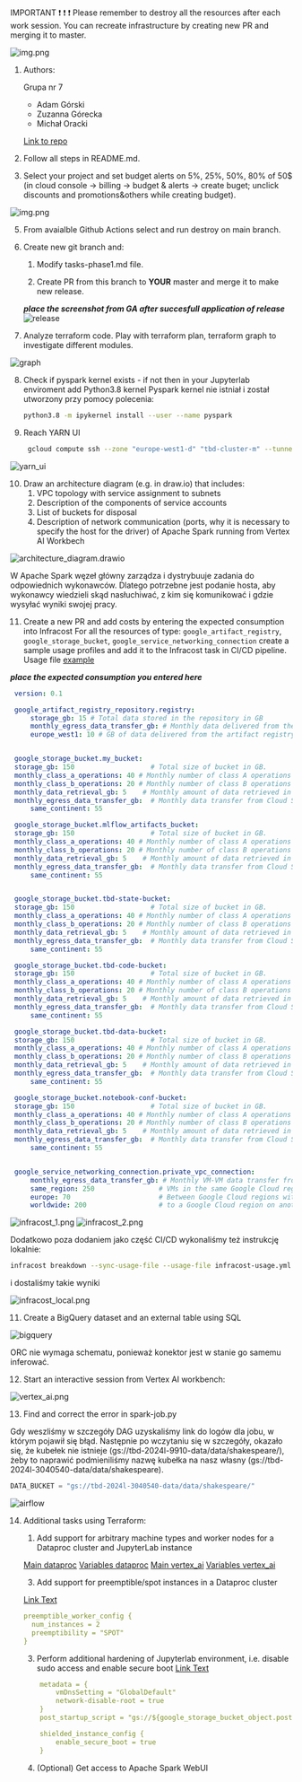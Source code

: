 IMPORTANT ❗ ❗ ❗ Please remember to destroy all the resources after each work session. You can recreate infrastructure by creating new PR and merging it to master.
  
![img.png](doc/figures/destroy.png)

1. Authors:

    Grupa nr 7
    - Adam Górski
    - Zuzanna Górecka
    - Michał Oracki

    [Link to repo](https://github.com/a-s-gorski/tbd-workshop-1)
   
   
2. Follow all steps in README.md.

3. Select your project and set budget alerts on 5%, 25%, 50%, 80% of 50$ (in cloud console -> billing -> budget & alerts -> create buget; unclick discounts and promotions&others while creating budget).

  ![img.png](doc/figures/discounts.png)

5. From avaialble Github Actions select and run destroy on main branch.
   
7. Create new git branch and:
    1. Modify tasks-phase1.md file.
    
    2. Create PR from this branch to **YOUR** master and merge it to make new release. 
    
    ***place the screenshot from GA after succesfull application of release***
![release](doc/figures/release.png)


8. Analyze terraform code. Play with terraform plan, terraform graph to investigate different modules.

![graph](doc/figures/graph.png)

8. Check if pyspark kernel exists - if not then in your Jupyterlab enviroment add Python3.8 kernel
Pyspark kernel nie istniał i został utworzony przy pomocy polecenia:


    ```bash
    python3.8 -m ipykernel install --user --name pyspark
    ```   

9. Reach YARN UI
   
   ```bash
    gcloud compute ssh --zone "europe-west1-d" "tbd-cluster-m" --tunnel-through-iap --project "tbd-2024l-3040540" -- -L 8088:localhost:8088
   ```
![yarn_ui](doc/figures/yarn_ui.png)
   
10. Draw an architecture diagram (e.g. in draw.io) that includes:
    1. VPC topology with service assignment to subnets
    2. Description of the components of service accounts
    3. List of buckets for disposal
    4. Description of network communication (ports, why it is necessary to specify the host for the driver) of Apache Spark running from Vertex AI Workbech
  
![architecture_diagram.drawio](doc/figures/architecture_diagram.drawio.png)

W Apache Spark węzeł główny zarządza i dystrybuuje zadania do odpowiednich wykonawców. Dlatego potrzebne jest podanie hosta, aby wykonawcy wiedzieli skąd nasłuchiwać, z kim się komunikować i gdzie wysyłać wyniki swojej pracy.

11. Create a new PR and add costs by entering the expected consumption into Infracost
For all the resources of type: `google_artifact_registry`, `google_storage_bucket`, `google_service_networking_connection`
create a sample usage profiles and add it to the Infracost task in CI/CD pipeline. Usage file [example](https://github.com/infracost/infracost/blob/master/infracost-usage-example.yml) 

   ***place the expected consumption you entered here***

   ```yaml
    version: 0.1

    google_artifact_registry_repository.registry:
        storage_gb: 15 # Total data stored in the repository in GB
        monthly_egress_data_transfer_gb: # Monthly data delivered from the artifact registry repository in GB. You can specify any number of Google Cloud regions below, replacing - for _ e.g.:
        europe_west1: 10 # GB of data delivered from the artifact registry to europe-north1.


    google_storage_bucket.my_bucket:
    storage_gb: 150                   # Total size of bucket in GB.
    monthly_class_a_operations: 40 # Monthly number of class A operations (object adds, bucket/object list).
    monthly_class_b_operations: 20 # Monthly number of class B operations (object gets, retrieve bucket/object metadata).
    monthly_data_retrieval_gb: 5    # Monthly amount of data retrieved in GB.
    monthly_egress_data_transfer_gb:  # Monthly data transfer from Cloud Storage to the following, in GB:
        same_continent: 55

    google_storage_bucket.mlflow_artifacts_bucket:
    storage_gb: 150                   # Total size of bucket in GB.
    monthly_class_a_operations: 40 # Monthly number of class A operations (object adds, bucket/object list).
    monthly_class_b_operations: 20 # Monthly number of class B operations (object gets, retrieve bucket/object metadata).
    monthly_data_retrieval_gb: 5    # Monthly amount of data retrieved in GB.
    monthly_egress_data_transfer_gb:  # Monthly data transfer from Cloud Storage to the following, in GB:
        same_continent: 55


    google_storage_bucket.tbd-state-bucket:
    storage_gb: 150                   # Total size of bucket in GB.
    monthly_class_a_operations: 40 # Monthly number of class A operations (object adds, bucket/object list).
    monthly_class_b_operations: 20 # Monthly number of class B operations (object gets, retrieve bucket/object metadata).
    monthly_data_retrieval_gb: 5    # Monthly amount of data retrieved in GB.
    monthly_egress_data_transfer_gb:  # Monthly data transfer from Cloud Storage to the following, in GB:
        same_continent: 55

    google_storage_bucket.tbd-code-bucket:
    storage_gb: 150                   # Total size of bucket in GB.
    monthly_class_a_operations: 40 # Monthly number of class A operations (object adds, bucket/object list).
    monthly_class_b_operations: 20 # Monthly number of class B operations (object gets, retrieve bucket/object metadata).
    monthly_data_retrieval_gb: 5    # Monthly amount of data retrieved in GB.
    monthly_egress_data_transfer_gb:  # Monthly data transfer from Cloud Storage to the following, in GB:
        same_continent: 55

    google_storage_bucket.tbd-data-bucket:
    storage_gb: 150                   # Total size of bucket in GB.
    monthly_class_a_operations: 40 # Monthly number of class A operations (object adds, bucket/object list).
    monthly_class_b_operations: 20 # Monthly number of class B operations (object gets, retrieve bucket/object metadata).
    monthly_data_retrieval_gb: 5    # Monthly amount of data retrieved in GB.
    monthly_egress_data_transfer_gb:  # Monthly data transfer from Cloud Storage to the following, in GB:
        same_continent: 55

    google_storage_bucket.notebook-conf-bucket:
    storage_gb: 150                   # Total size of bucket in GB.
    monthly_class_a_operations: 40 # Monthly number of class A operations (object adds, bucket/object list).
    monthly_class_b_operations: 20 # Monthly number of class B operations (object gets, retrieve bucket/object metadata).
    monthly_data_retrieval_gb: 5    # Monthly amount of data retrieved in GB.
    monthly_egress_data_transfer_gb:  # Monthly data transfer from Cloud Storage to the following, in GB:
        same_continent: 55


    google_service_networking_connection.private_vpc_connection:
        monthly_egress_data_transfer_gb: # Monthly VM-VM data transfer from VPN gateway to the following, in GB:
        same_region: 250                # VMs in the same Google Cloud region.
        europe: 70                      # Between Google Cloud regions within Europe.
        worldwide: 200                  # to a Google Cloud region on another continent.
   
   ``` 



![infracost_1.png](doc/figures/infracost_image1.png)
![infracost_2.png](doc/figures/infracost_image2.png)

Dodatkowo poza dodaniem jako część CI/CD wykonaliśmy też instrukcję lokalnie:

```bash
infracost breakdown --sync-usage-file --usage-file infracost-usage.yml --path .
```

i dostaliśmy takie wyniki

![infracost_local.png](doc/figures/infracost_local.png)

11. Create a BigQuery dataset and an external table using SQL

![bigquery](doc/figures/bigquery.png)

ORC nie wymaga schematu, ponieważ konektor jest w stanie go samemu inferować.
  
12. Start an interactive session from Vertex AI workbench:

![vertex_ai.png](doc/figures/vertex_ai.png)

   
13. Find and correct the error in spark-job.py

Gdy weszliśmy w szczegóły DAG uzyskaliśmy link do logów dla jobu, w którym
pojawił się błąd. Następnie po wczytaniu się w szczegóły, okazało się, że
kubełek nie istnieje (gs://tbd-2024l-9910-data/data/shakespeare/), żeby to naprawić
podmieniliśmy nazwę kubełka na nasz własny (gs://tbd-2024l-3040540-data/data/shakespeare).

```python
DATA_BUCKET = "gs://tbd-2024l-3040540-data/data/shakespeare/"

```

![airflow](doc/figures/airflow.png)


14. Additional tasks using Terraform:

    1. Add support for arbitrary machine types and worker nodes for a Dataproc cluster and JupyterLab instance
    
    [Main dataproc](https://github.com/a-s-gorski/tbd-workshop-1/blob/master/modules/dataproc/main.tf)
    [Variables dataproc](https://github.com/a-s-gorski/tbd-workshop-1/blob/master/modules/dataproc/variables.tf)
    [Main vertex_ai](https://github.com/a-s-gorski/tbd-workshop-1/blob/master/modules/vertex-ai-workbench/main.tf)
    [Variables vertex_ai](https://github.com/a-s-gorski/tbd-workshop-1/blob/master/modules/vertex-ai-workbench/variables.tf)


    
    3. Add support for preemptible/spot instances in a Dataproc cluster

    [Link Text](https://github.com/a-s-gorski/tbd-workshop-1/blob/master/modules/dataproc/main.tf)

    ```yaml
    preemptible_worker_config {
      num_instances = 2
      preemptibility = "SPOT"
    }
    ```
    
    3. Perform additional hardening of Jupyterlab environment, i.e. disable sudo access and enable secure boot
    [Link Text](https://github.com/a-s-gorski/tbd-workshop-1/blob/master/modules/vertex-ai-workbench/main.tf)
    ```yaml
        metadata = {
            vmDnsSetting = "GlobalDefault"
            network-disable-root = true
        }
        post_startup_script = "gs://${google_storage_bucket_object.post-startup.bucket}/${google_storage_bucket_object.post-startup.name}"

        shielded_instance_config {
            enable_secure_boot = true
        }
    ```

    4. (Optional) Get access to Apache Spark WebUI
